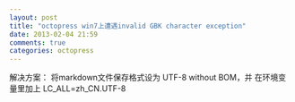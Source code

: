 ```yaml
---
layout: post
title: "octopress win7上遭遇invalid GBK character exception"
date: 2013-02-04 21:59
comments: true
categories: octopress
---
```


解决方案：
将markdown文件保存格式设为 UTF-8 without BOM，并
在环境变量里加上 LC_ALL=zh_CN.UTF-8
